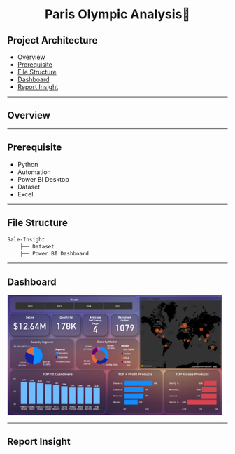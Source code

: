 <div align="center" >
  <h1>Paris Olympic Analysis🏅</h1>
</div>

## Project Architecture
* [Overview](https://github.com/mohit11R/Paris-Olympic-Analysiss#overview)
* [Prerequisite](https://github.com/mohit11R/Paris-Olympic-Analysis#Prerequisite)
* [File Structure](https://github.com/mohit11R/Paris-Olympic-Analysis#File-Structure)
* [Dashboard](https://github.com/mohit11R/Paris-Olympic-Analysis#Dashboard)
* [Report Insight](https://github.com/mohit11R/Paris-Olympic-Analysis#Report-Insight)

-----------------------------------------------------------------------------------------------------------------------------------------------------------------------------------

## Overview


-----------------------------------------------------------------------------------------------------------------------------------------------------------------------------------

## Prerequisite

* Python
* Automation
* Power BI Desktop
* Dataset 
* Excel

-----------------------------------------------------------------------------------------------------------------------------------------------------------------------------------

## File Structure
```
Sale-Insight
    ├── Dataset
    ├── Power BI Dashboard
```

---------------------------------------------------------------------------------------------------------------------------------------------------------------------------------

## Dashboard

![alt-image](https://github.com/mohit11R/Global-Sales-Analysis/blob/main/Sale%20Analysis/dashboard.png?raw=true)

---------------------------------------------------------------------------------------------------------------------------------------------------------------------------------

## Report Insight

  
    
    
